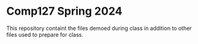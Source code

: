 # Comp127 Spring 2024
This repository containt the files demoed during class in addition to other files used to prepare for class.
